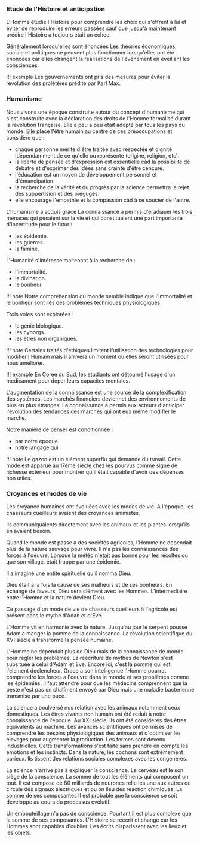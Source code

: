 ### Etude de l'Histoire et anticipation

L'Homme étudie l'Histoire pour comprendre les choix qui s'offrent à lui et éviter de reproduire les erreurs passées sauf que jusqu'à maintenant prédire l'Histoire a toujours était un échec.

Généralement lorsqu'elles sont énoncées Les théories économiques, sociale et politiques ne peuvent plus fonctionner lorsqu'elles ont été enoncées car elles changent la realisations de l'événement en éveillant les consciences.

!!! example
    Les gouvernements ont pris des mesures pour éviter la révolution des prolétères prédite par Karl Max.


### Humanisme

Nous vivons une époque construite autour du concept d'humanisme qui s'est construite avec la déclaration des droits de l'Homme formalisé durant la révolution française. Elle a peu a peu était adopté par tous les pays du monde. Elle place l'être humain au centre de ces préoccupations et considère que : 

* chaque personne mérite d'être traitée avec respectée et dignité idépendamment de ce qu'elle ou représente (origine, religion, etc).
* la liberté de pensée et d'expression est essentielle càd la possibilité de débatre et d'exprimer des idées sans crainte d'être cencuré.
* l'éducation est un moyen de développement personnel et d'émancipation.
* la recherche de la vérité et du progrès par la science permettra le rejet des suppertision et des prégugés.
* elle encourage l'empathie et la compassion càd à se soucier de l'autre.

L'humanisme a acquis grâce La connaissance a permis d'éradiauer les trois menaces qui pesaient sur la vie et qui constituaient une part importante d'incertitude pour le futur.:

* les épidemie.
* les guerres.
* la famine.

L'Humanité s'intéresse maitenant à la recherche de :

* l'immortalité.
* la divination.
* le bonheur.

!!! note
    Notre comprehension du monde semble indique que l'immortalité et le bonheur sont liés des problêmes techniques physiologiques.

Trois voies sont explorées :

* le génie biologique.
* les cyborgs.
* les êtres non organiques.

!!! note
    Certains traités d'éthiques limitent l'utilisation des technologies pour modifier l'Humain mais il arrivera un moment où elles seront utilisées pour nous améliorer.

!!! example
    En Coree du Sud, les etudiants ont détourné l'usage d'un medicament pour doper leurs capacites mentales.

L'augmentation de la connaissance est une source de la complexification des systèmes. Les marchés financiers deviennet des environnements de plus en plus étranges. La connaissance a permis aux acteurs d'anticiper l'évolution des tendances des marchés qui ont eux même modifier le marche.

Notre manière de penser est conditionnée :

* par notre époque.
* notre langage qui 

!!! note
    Le gazon est un élément superflu qui demande du travail. Cette mode est apparue au 17ème siècle chez les pourvus comme signe de richesse extérieur pour montrer qu'il était capable d'avoir des dépenses non utiles.  

### Croyances et modes de vie

Les croyance humaines ont évoluées avec les modes de vie. A l'époque, les chasseurs cueilleurs avaient des croyances animistes.

Ils communiquaients directement avec les animaux et les plantes lorsqu'ils en avaient besoin.

Quand le monde est passe a des sociétés agricoles, l'Homme ne dependait plus de la nature sauvage pour vivre. Il n'a pas les connaissances des forces à l'oeuvre. Lorsque la météo n'était pas bonne pour les récoltes ou que son village. était frappe par une épidemie.

Il a imaginé une entité spirituelle qu'il nomma Dieu.

Dieu était à la fois la cause de ses malheurs et de ses bonheurs. En échange de faveurs, Dieu sera clément avec les Hommes. L'intermediaire entre l'Homme et la nature devient Dieu.

Ce passage d'un mode de vie de chasseurs cueilleurs à l'agricole est présent dans le mythe d'Adan et d'Eve.

L'Homme vit en harmonie avec la nature. Jusqu'au jour le serpent pousse Adam a manger la pomme de la connaissance. La révolution scientifique du XVI siècle a transformé la pensée humaine.

L'Homme ne dépendait plus de Dieu mais de la connaissance de monde pour régler les problèmes. La réécriture de mythes de Newton s'est subsituée à celui d'Adam et Eve. Encore ici, c'est la pomme qui est l'element declencheur. Grace a son intelligence l'Homme pourrat comprendre les forces a l'oeuvre dans le monde et ses problèmes comme les épidemies. Il faut attendre pour que les médecins comprennent que la peste n'est pas un chatîment envoyé par Dieu mais une maladie bacterienne transmise par une puce.

La science a boulversé nos relation avec les animaux notamment ceux domestiques. Les êtres vivants non humain ont été reduit à notre connaissance de l'époque. Au XXI siècle, ils ont été considerés des êtres équivalents au machine. Les avances scientifiques ont permises de comprendre les besoins physiologiques des animaux et d'optimiser les élevages pour augmenter la production.
Les fermes sont devenu industrielles. Cette transformations s'est faite sans prendre en compte les emotions et les instincts. Dans la nature, les cochons sont extrêmement curieux. Ils tissent des relations sociales complexes avec les congeneres.

La science n'arrive pas à expliquer la conscience. Le cerveau est le son siège de la conscience. La somme de tout les éléments qui composent un tout. Il est compose de 80 milliards de neurones relie les une aux autres ou circule des signaux electriques et ou on lieu des reaction chimiques. La somme de ses composantes Il est probable aue la conscience se soit developpe au cours du processus evolutif.

Un embouteillage n'a pas de conscience. Pourtant il est plus complexe que la somme de ses composantes. 
L'Histoire se réécrit et change car les Hommes sont capables d'oublier. Les écrits disparissent avec les lieux et les objets.